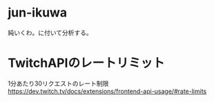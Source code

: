 # jun-ikuwa
純いくわ。に付いて分析する。

# TwitchAPIのレートリミット
1分あたり30リクエストのレート制限
https://dev.twitch.tv/docs/extensions/frontend-api-usage/#rate-limits
